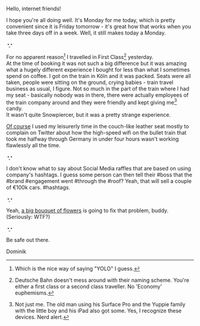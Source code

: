Hello, internet friends!

I hope you're all doing well. It's Monday for me today, which is pretty convenient since it is Friday tomorrow - it's great how that works when you take three days off in a week.
Well, it still makes today a Monday.

◔̯◔

For no apparent reason[^yolo] I travelled in First Class[^first] yesterday.   
At the time of booking it was not such a big difference but it was amazing what a hugely different experience I bought for less than what I sometimes spend on coffee. I got on the train in Köln and it was packed. Seats were all taken, people were sitting on the ground, crying babies - train travel business as usual, I figure. Not so much in the part of the train where I had my seat - basically nobody was in there, there were actually employees of the train company around and they were friendly and kept giving me[^me] candy.  
It wasn't quite Snowpiercer, but it was a pretty strange experience.

[Of course](https://www.youtube.com/watch?v=uEY58fiSK8E) I used my leisurerly time in the couch-like leather seat mostly to complain on Twitter about how the high-speed wifi on the bullet train that took me halfway through Germany in under four hours wasn't working flawlessly all the time.

[^first]: Deutsche Bahn doesn't mess around with their naming scheme. You're either a first class or a second class traveller. No 'Economy' euphemisms.

[^yolo]: Which is the nice way of saying "YOLO" I guess.

[^me]: Not just me. The old man using his Surface Pro and the Yuppie family with the little boy and his iPad also got some. Yes, I recognize these devices. Nerd alert.

◔̯◔

I don't know what to say about Social Media raffles that are based on using company's hashtags. I guess some person can then tell their #boss that the #brand #engagement went #through the #roof? Yeah, that will sell a couple of €100k cars. #hashtags.

◔̯◔ 

Yeah, [a big bouquet of flowers](http://thenextweb.com/voice/2014/08/20/sexual-harrassment-tech-industry/) is going to fix that problem, buddy.  
(Seriously: WTF?)

◔̯◔ 

Be safe out there.

Dominik